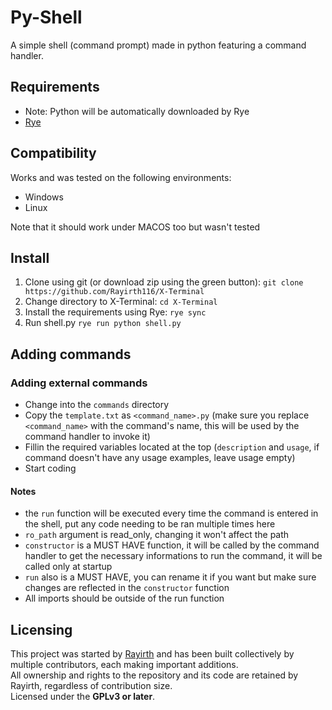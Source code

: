 # Py-Shell
A simple shell (command prompt) made in python featuring a command handler.

## Requirements
- Note: Python will be automatically downloaded by Rye
- [Rye](github.com/mitsuhiko/rye)

## Compatibility
Works and was tested on the following environments:
- Windows
- Linux

Note that it should work under MACOS too but wasn't tested

## Install
1) Clone using git (or download zip using the green button): `git clone https://github.com/Rayirth116/X-Terminal`
2) Change directory to X-Terminal: `cd X-Terminal`
3) Install the requirements using Rye: `rye sync`
4) Run shell.py `rye run python shell.py`

## Adding commands
### Adding external commands

- Change into the `commands` directory
- Copy the `template.txt` as `<command_name>.py` (make sure you replace `<command_name>` with the command's name, this will be used by the command handler to invoke it)
- Fillin the required variables located at the top (`description` and `usage`, if command doesn't have any usage examples, leave usage empty)
- Start coding

#### Notes
- the `run` function will be executed every time the command is entered in the shell, put any code needing to be ran multiple times here
- `ro_path` argument is read_only, changing it won't affect the path
- `constructor` is a MUST HAVE function, it will be called by the command handler to get the necessary informations to run the command, it will be called only at startup
- `run` also is a MUST HAVE, you can rename it if you want but make sure changes are reflected in the `constructor` function
- All imports should be outside of the run function

## Licensing

This project was started by [Rayirth](https://github.com/Rayirth116) and has been built collectively by multiple contributors, each making important additions.  
All ownership and rights to the repository and its code are retained by Rayirth, regardless of contribution size.  
Licensed under the **GPLv3 or later**.

